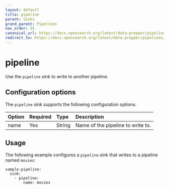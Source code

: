 ```yaml
---
layout: default
title: pipeline 
parent: Sinks
grand_parent: Pipelines
nav_order: 55
canonical_url: https://docs.opensearch.org/latest/data-prepper/pipelines/configuration/sinks/pipeline/
redirect_to: https://docs.opensearch.org/latest/data-prepper/pipelines/configuration/sinks/pipeline/
---
```


# pipeline

Use the `pipeline` sink to write to another pipeline.

## Configuration options

The `pipeline` sink supports the following configuration options.

Option | Required | Type | Description
:--- | :--- | :--- | :---
name | Yes | String | Name of the pipeline to write to.

## Usage

The following example configures a `pipeline` sink that writes to a pipeline named `movies`:

```
sample-pipeline:
  sink:
    - pipeline:
        name: movies
```
